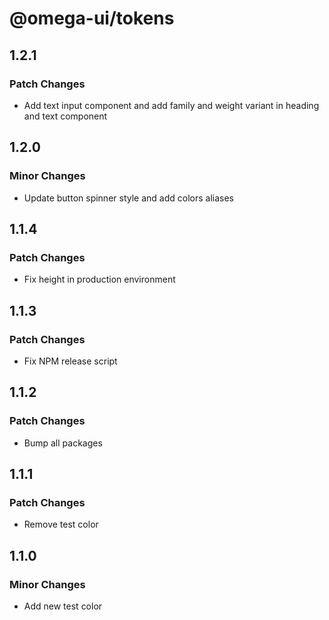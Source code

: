 # @omega-ui/tokens

## 1.2.1

### Patch Changes

- Add text input component and add family and weight variant in heading and text component

## 1.2.0

### Minor Changes

- Update button spinner style and add colors aliases

## 1.1.4

### Patch Changes

- Fix height in production environment

## 1.1.3

### Patch Changes

- Fix NPM release script

## 1.1.2

### Patch Changes

- Bump all packages

## 1.1.1

### Patch Changes

- Remove test color

## 1.1.0

### Minor Changes

- Add new test color
